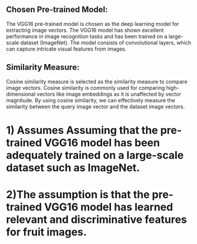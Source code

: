 
## Chosen Pre-trained Model:

The VGG16 pre-trained model is chosen as the deep learning model for extracting image vectors.
The VGG16 model has shown excellent performance in image recognition tasks and has been trained on a large-scale dataset (ImageNet).
The model consists of convolutional layers, which can capture intricate visual features from images.


 ## Similarity Measure:

Cosine similarity measure is selected as the similarity measure to compare image vectors.
Cosine similarity is commonly used for comparing high-dimensional vectors like image embeddings as it is unaffected by vector magnitude.
By using cosine similarity, we can effectively measure the similarity between the query image vector and the dataset image vectors.


# 1) Assumes Assuming that the pre-trained VGG16 model has been adequately trained on a large-scale dataset such as ImageNet.
# 2)The assumption is that the pre-trained VGG16 model has learned relevant and discriminative features for fruit images.




